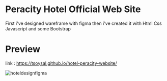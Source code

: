 # Peracity Hotel Official Web Site
First i've designed wareframe with figma then i've created it with Html Css Javascript and some Bootstrap

# Preview

link : https://tsoysal.github.io/hotel-peracity-website/


![hoteldesignfigma](https://user-images.githubusercontent.com/54808716/200323737-c0b82a5b-a9ed-41a5-9a84-da608aee8abe.png)

